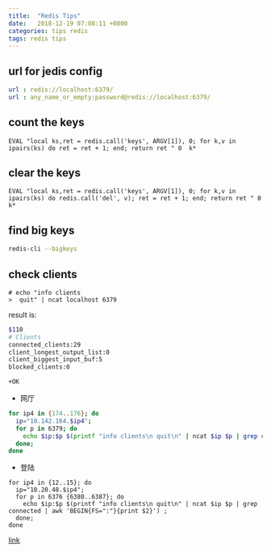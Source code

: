 ```yaml
---
title:  "Redis Tips"
date:   2018-12-19 07:08:11 +0800
categories: tips redis
tags: redis tips
---
```



## url for jedis config
``` yml
url : redis://localhost:6379/
url : any_name_or_empty:password@redis://localhost:6379/
```


## count the keys
```
EVAL "local ks,ret = redis.call('keys', ARGV[1]), 0; for k,v in ipairs(ks) do ret = ret + 1; end; return ret " 0  k*
```


## clear the keys
```
EVAL "local ks,ret = redis.call('keys', ARGV[1]), 0; for k,v in ipairs(ks) do redis.call('del', v); ret = ret + 1; end; return ret " 0  k*
```

## find big keys
```bash
redis-cli --bigkeys
```


## check clients
```
# echo "info clients
>  quit" | ncat localhost 6379
```
result is:
```bash
$110
# Clients
connected_clients:29
client_longest_output_list:0
client_biggest_input_buf:5
blocked_clients:0

+OK
```

+ 网厅

```bash
for ip4 in {174..176}; do
  ip="10.142.164.$ip4";
  for p in 6379; do
    echo $ip:$p $(printf "info clients\n quit\n" | ncat $ip $p | grep connected | awk 'BEGIN{FS=":"}{print $2}') ;
  done;
done
```
+ 登陆

```
for ip4 in {12..15}; do
  ip="10.20.48.$ip4";
  for p in 6376 {6380..6387}; do
    echo $ip:$p $(printf "info clients\n quit\n" | ncat $ip $p | grep connected | awk 'BEGIN{FS=":"}{print $2}') ;
  done;
done
```
[link](#count-the-keys)
